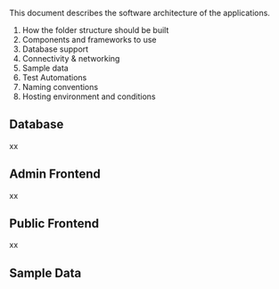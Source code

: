 This document describes the software architecture of the applications.

1. How the folder structure should be built
2. Components and frameworks to use
3. Database support
4. Connectivity & networking
5. Sample data
6. Test Automations
7. Naming conventions
8. Hosting environment and conditions

## Database

xx

## Admin Frontend

xx

## Public Frontend

xx

## Sample Data